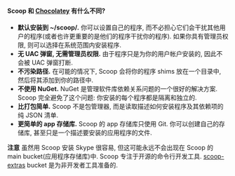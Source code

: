 #### Scoop 和 [Chocolatey](http://chocolatey.org) 有什么不同?

* **默认安装到 ~/scoop/.** 你可以设置自己的程序, 而不必担心它们会干扰其他用户的程序(或者也许更重要的是他们的程序干扰你的程序). 如果你具有管理员权限, 则可以选择在系统范围内安装程序.
* **无 UAC 弹窗, 无需管理员权限.** 由于程序只是为你的用户帐户安装的, 因此不会被 UAC 弹窗打断.
* **不污染路径.** 在可能的情况下, Scoop 会将你的程序 shims 放在一个目录中, 然后将其添加到你的路径中.
* **不使用 NuGet.** NuGet 是管理软件库依赖关系问题的一个很好的解决方案. Scoop 完全避免了这个问题: 你安装的每个程序都是隔离和独​​立的.
* **比打包简单.** Scoop 不是包管理器, 而是读取描述如何安装程序及其依赖项的纯 JSON 清单.
* **更简单的 app 存储库.** Scoop 的 app 存储库只使用 Git. 你可以创建自己的存储库, 甚至只是一个描述要安装的应用程序的文件.

**注意** 虽然用 Scoop 安装 Skype 很容易, 但这可能永远不会出现在 Scoop 的 main bucket(应用程序存储库)中. Scoop 专注于开源的命令行开发工具. [scoop-extras](https://github.com/lukesampson/scoop-extras) bucket 是为非开发者工具准备的.
